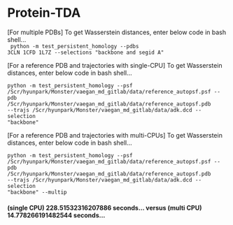 # Protein-TDA

[For multiple PDBs] To get Wasserstein distances, enter below code in bash shell... </br>
<code>
python -m test_persistent_homology --pdbs 3CLN 1CFD 1L7Z --selections "backbone and segid A" 
</code>

[For a reference PDB and trajectories with single-CPU] To get Wasserstein distances, enter below code in bash shell... </br>
<code>
python -m test_persistent_homology --psf /Scr/hyunpark/Monster/vaegan_md_gitlab/data/reference_autopsf.psf --pdb /Scr/hyunpark/Monster/vaegan_md_gitlab/data/reference_autopsf.pdb --trajs /Scr/hyunpark/Monster/vaegan_md_gitlab/data/adk.dcd --selection "backbone"
</code>

[For a reference PDB and trajectories with multi-CPUs] To get Wasserstein distances, enter below code in bash shell... </br>
<code>
python -m test_persistent_homology --psf /Scr/hyunpark/Monster/vaegan_md_gitlab/data/reference_autopsf.psf --pdb /Scr/hyunpark/Monster/vaegan_md_gitlab/data/reference_autopsf.pdb --trajs /Scr/hyunpark/Monster/vaegan_md_gitlab/data/adk.dcd --selection "backbone" --multip
</code>

#### (single CPU) 228.51532316207886 seconds... versus (multi CPU) 14.778266191482544 seconds... <br>
